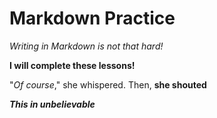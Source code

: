 # Markdown Practice

_Writing in Markdown is not that hard!_

**I will complete these lessons!**

"_Of course_," she whispered. Then, **she shouted**

**_This in unbelievable_**
